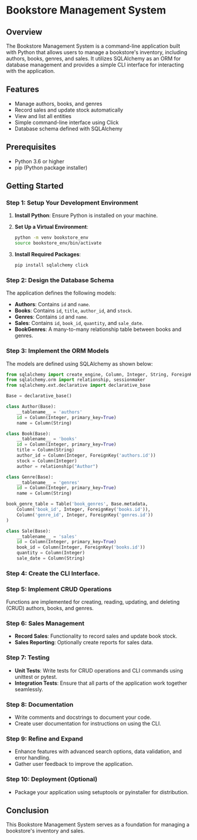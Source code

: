 
# Bookstore Management System

## Overview

The Bookstore Management System is a command-line application built with Python that allows users to manage a bookstore's inventory, including authors, books, genres, and sales. It utilizes SQLAlchemy as an ORM for database management and provides a simple CLI interface for interacting with the application.

## Features

- Manage authors, books, and genres
- Record sales and update stock automatically
- View and list all entities
- Simple command-line interface using Click
- Database schema defined with SQLAlchemy

## Prerequisites

- Python 3.6 or higher
- pip (Python package installer)

## Getting Started

### Step 1: Setup Your Development Environment

1. **Install Python**: Ensure Python is installed on your machine. 

2. **Set Up a Virtual Environment**:
   ```bash
   python -m venv bookstore_env
   source bookstore_env/bin/activate  
   ```

3. **Install Required Packages**:
   ```bash
   pip install sqlalchemy click
   ```

### Step 2: Design the Database Schema

The application defines the following models:
- **Authors**: Contains `id` and `name`.
- **Books**: Contains `id`, `title`, `author_id`, and `stock`.
- **Genres**: Contains `id` and `name`.
- **Sales**: Contains `id`, `book_id`, `quantity`, and `sale_date`.
- **BookGenres**: A many-to-many relationship table between books and genres.

### Step 3: Implement the ORM Models

The models are defined using SQLAlchemy as shown below:

```python
from sqlalchemy import create_engine, Column, Integer, String, ForeignKey, Table
from sqlalchemy.orm import relationship, sessionmaker
from sqlalchemy.ext.declarative import declarative_base

Base = declarative_base()

class Author(Base):
    __tablename__ = 'authors'
    id = Column(Integer, primary_key=True)
    name = Column(String)

class Book(Base):
    __tablename__ = 'books'
    id = Column(Integer, primary_key=True)
    title = Column(String)
    author_id = Column(Integer, ForeignKey('authors.id'))
    stock = Column(Integer)
    author = relationship("Author")

class Genre(Base):
    __tablename__ = 'genres'
    id = Column(Integer, primary_key=True)
    name = Column(String)

book_genre_table = Table('book_genres', Base.metadata,
    Column('book_id', Integer, ForeignKey('books.id')),
    Column('genre_id', Integer, ForeignKey('genres.id'))
)

class Sale(Base):
    __tablename__ = 'sales'
    id = Column(Integer, primary_key=True)
    book_id = Column(Integer, ForeignKey('books.id'))
    quantity = Column(Integer)
    sale_date = Column(String)  
```

### Step 4: Create the CLI Interface.


### Step 5: Implement CRUD Operations

Functions are implemented for creating, reading, updating, and deleting (CRUD) authors, books, and genres.

### Step 6: Sales Management

- **Record Sales**: Functionality to record sales and update book stock.
- **Sales Reporting**: Optionally create reports for sales data.

### Step 7: Testing

- **Unit Tests**: Write tests for CRUD operations and CLI commands using unittest or pytest.
- **Integration Tests**: Ensure that all parts of the application work together seamlessly.

### Step 8: Documentation

- Write comments and docstrings to document your code.
- Create user documentation for instructions on using the CLI.

### Step 9: Refine and Expand

- Enhance features with advanced search options, data validation, and error handling.
- Gather user feedback to improve the application.

### Step 10: Deployment (Optional)

- Package your application using setuptools or pyinstaller for distribution.

## Conclusion

This Bookstore Management System serves as a foundation for managing a bookstore's inventory and sales. 
